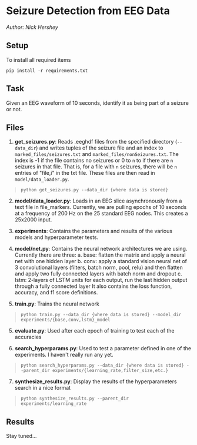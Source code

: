 # Seizure Detection from EEG Data

*Author: Nick Hershey*

## Setup

To install all required items
```
pip install -r requirements.txt
```

## Task

Given an EEG waveform of 10 seconds, identify it as being part of a seizure or not.


## Files

1. __get_seizures.py__: Reads .eeghdf files from the specified directory (`--data_dir`) and writes tuples of the seizure file and an index to `marked_files/seizures.txt` and `marked_files/nonSeizures.txt`. The index is -1 if the file contains no seizures or 0 to `n` to if there are `n` seizures in that file. That is, for a file with `n` seizures, there will be `n` entries of "file,i" in the txt file. These files are then read in `model/data_loader.py`.
>`python get_seizures.py --data_dir {where data is stored}`

2. __model/data_loader.py__:  Loads in an EEG slice asynchronously from a text file in file_markers. Currently, we are pulling epochs of 10 seconds at a frequency of 200 Hz on the 25 standard EEG nodes. This creates a 25x2000 input.

3. __experiments__: Contains the parameters and results of the various models and hyperparameter tests.

4. __model/net.py__: Contains the neural network architectures we are using. Currently there are three:
    a. base: flatten the matrix and apply a neural net with one hidden layer
    b. conv: apply a standard vision neural net of 3 convolutional layers (filters, batch norm, pool, relu)
and then flatten and apply two fully connected layers with batch norm and dropout
    c. lstm: 2-layers of LSTM units for each output, run the last hidden output through a fully connected layer
    It also contains the loss function, accuracy, and f1 score definitions.

4. __train.py__: Trains the neural network
> `python train.py --data_dir {where data is stored} --model_dir experiments/{base,conv,lstm}_model`

5. __evaluate.py__: Used after each epoch of training to test each of the accuracies

6. __search_hyperparams.py__: Used to test a parameter defined in one of the experiments. I haven't really run any yet.
> `python search_hyperparams.py --data_dir {where data is stored} --parent_dir experiments/{learning_rate,filter_size,etc.}`

7. __synthesize_results.py__: Display the results of the hyperparameters search in a nice format
> `python synthesize_results.py --parent_dir experiments/learning_rate`

## Results
Stay tuned...
